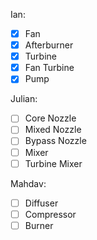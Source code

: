 Ian:
- [x] Fan
- [x] Afterburner
- [x] Turbine
- [x] Fan Turbine
- [x] Pump

Julian:
- [ ] Core Nozzle
- [ ] Mixed Nozzle
- [ ] Bypass Nozzle
- [ ] Mixer
- [ ] Turbine Mixer

Mahdav:
- [ ] Diffuser
- [ ] Compressor
- [ ] Burner
